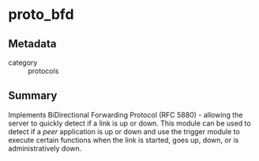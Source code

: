 # proto_bfd
## Metadata
<dl>
  <dt>category</dt><dd>protocols</dd>
</dl>

## Summary
Implements BiDirectional Forwarding Protocol (RFC 5880) - allowing the server to quickly detect if a link is up or down.
This module can be used to detect if a *peer* application is up or down and use the trigger module to execute certain functions when the link is started, goes up, down, or is administratively down.

